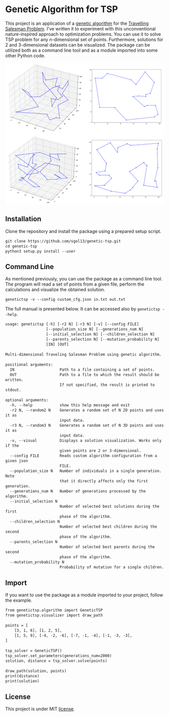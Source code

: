 # Genetic Algorithm for TSP
This project is an application of a [genetic algorithm](https://en.wikipedia.org/wiki/Genetic_algorithm) for the [Travelling Salesman Problem](https://en.wikipedia.org/wiki/Travelling_salesman_problem). I've written it to experiment with this unconventional nature-inspired approach to optimization problems. You can use it to solve TSP problem for any n-dimensional set of points. Furthermore, solutions for 2 and 3-dimensional datasets can be visualized. The package can be utilized both as a command line tool and as a module imported into some other Python code.

<img src="example.png" width="800">


## Installation
Clone the repository and install the package using a prepared setup script.
```
git clone https://github.com/sgol13/genetic-tsp.git
cd genetic-tsp
python3 setup.py install --user
```

## Command Line
As mentioned previously, you can use the package as a command line tool. The program will read a set of points from a given file, perform the calculations and visualize the obtained solution.
```
genetictsp -v --config custom_cfg.json in.txt out.txt
```


The full manual is presented below. It can be accessed also by `genetictsp --help`.
```
usage: genetictsp [-h] [-r2 N] [-r3 N] [-v] [--config FILE]
                  [--population_size N] [--generations_num N]
                  [--initial_selection N] [--children_selection N]
                  [--parents_selection N] [--mutation_probability N]
                  [IN] [OUT]

Multi-dimensional Traveling Salesman Problem using genetic algorithm.

positional arguments:
  IN                    Path to a file containing a set of points.
  OUT                   Path to a file to which the result should be written.
                        If not specified, the result is printed to stdout.

optional arguments:
  -h, --help            show this help message and exit
  -r2 N, --random2 N    Generates a random set of N 2D points and uses it as
                        input data.
  -r3 N, --random3 N    Generates a random set of N 3D points and uses it as
                        input data.
  -v, --visual          Displays a solution visualization. Works only if the
                        given points are 2 or 3-dimensional.
  --config FILE         Reads custom algorithm configuration from a given json
                        FILE.
  --population_size N   Number of individuals in a single generation. Note
                        that it directly affects only the first generation.
  --generations_num N   Number of generations processed by the algorithm.
  --initial_selection N
                        Number of selected best solutions during the first
                        phase of the algorithm.
  --children_selection N
                        Number of selected best children during the second
                        phase of the algorithm.
  --parents_selection N
                        Number of selected best parents during the second
                        phase of the algorithm.
  --mutation_probability N
                        Probability of mutation for a single children.
```
## Import
If you want to use the package as a module imported to your project, follow the example.
```
from genetictsp.algorithm import GeneticTSP
from genetictsp.visualizer import draw_path

points = [
    [3, 1, 6], [1, 2, 5],
    [1, 5, 9], [-4, -2, -6], [-7, -1, -4], [-1, -3, -3],
]

tsp_solver = GeneticTSP()
tsp_solver.set_parameters(generations_num=2000)
solution, distance = tsp_solver.solve(points)

draw_path(solution, points)
print(distance)
print(solution)
```

## License
This project is under MIT [license](LICENSE).


